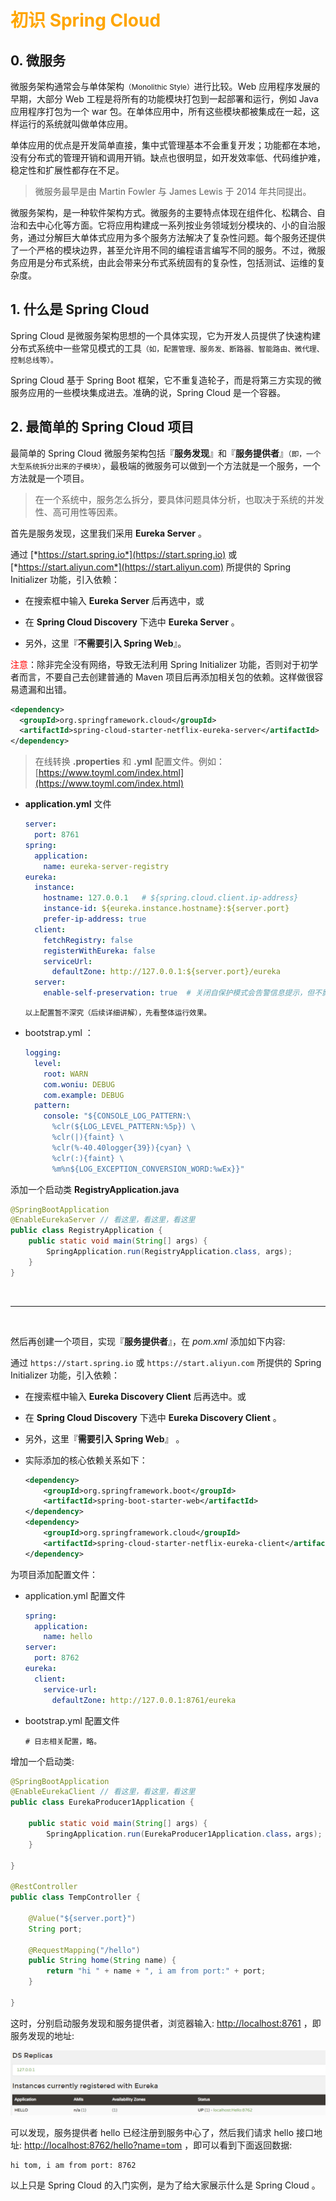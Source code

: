 # <font color="orange">初识 Spring Cloud</font>

## 0. 微服务

微服务架构通常会与单体架构<small>（Monolithic Style）</small>进行比较。Web 应用程序发展的早期，大部分 Web 工程是将所有的功能模块打包到一起部署和运行，例如 Java 应用程序打包为一个 war 包。在单体应用中，所有这些模块都被集成在一起，这样运行的系统就叫做单体应用。

单体应用的优点是开发简单直接，集中式管理基本不会重复开发；功能都在本地，没有分布式的管理开销和调用开销。缺点也很明显，如开发效率低、代码维护难，稳定性和扩展性都存在不足。

> 微服务最早是由 Martin Fowler 与 James Lewis 于 2014 年共同提出。

微服务架构，是一种软件架构方式。微服务的主要特点体现在组件化、松耦合、自治和去中心化等方面。它将应用构建成一系列按业务领域划分模块的、小的自治服务，通过分解巨大单体式应用为多个服务方法解决了复杂性问题。每个服务还提供了一个严格的模块边界，甚至允许用不同的编程语言编写不同的服务。不过，微服务应用是分布式系统，由此会带来分布式系统固有的复杂性，包括测试、运维的复杂度。

## 1. 什么是 Spring Cloud

Spring Cloud 是微服务架构思想的一个具体实现，它为开发人员提供了快速构建分布式系统中一些常见模式的工具<small>（如，配置管理、服务发、断路器、智能路由、微代理、控制总线等）。</small>

Spring Cloud 基于 Spring Boot 框架，它不重复造轮子，而是将第三方实现的微服务应用的一些模块集成进去。准确的说，Spring Cloud 是一个容器。

## 2. 最简单的 Spring Cloud 项目

最简单的 Spring Cloud 微服务架构包括『**服务发现**』和『**服务提供者**』<small>（即，一个大型系统拆分出来的子模块）</small>，最极端的微服务可以做到一个方法就是一个服务，一个方法就是一个项目。

> 在一个系统中，服务怎么拆分，要具体问题具体分析，也取决于系统的并发性、高可用性等因素。

首先是服务发现，这里我们采用 **Eureka Server** 。

通过 [*https://start.spring.io*](https://start.spring.io) 或 [*https://start.aliyun.com*](https://start.aliyun.com) 所提供的 Spring Initializer 功能，引入依赖：

- 在搜索框中输入 **Eureka Server** 后再选中，或

- 在 **Spring Cloud Discovery** 下选中 **Eureka Server** 。

- 另外，这里『**不需要引入 Spring Web**』。

<font color="red">注意</font>：除非完全没有网络，导致无法利用 Spring Initializer 功能，否则对于初学者而言，不要自己去创建普通的 Maven 项目后再添加相关包的依赖。这样做很容易遗漏和出错。

```xml
<dependency>
  <groupId>org.springframework.cloud</groupId>
  <artifactId>spring-cloud-starter-netflix-eureka-server</artifactId>
</dependency>
```

> 在线转换 **.properties** 和 **.yml** 配置文件。例如：[https://www.toyml.com/index.html](https://www.toyml.com/index.html)


- **application.yml** 文件

  ```yml
  server:
    port: 8761
  spring:
    application:
      name: eureka-server-registry
  eureka:
    instance:
      hostname: 127.0.0.1   # ${spring.cloud.client.ip-address}
      instance-id: ${eureka.instance.hostname}:${server.port}
      prefer-ip-address: true
    client:
      fetchRegistry: false
      registerWithEureka: false
      serviceUrl:
        defaultZone: http://127.0.0.1:${server.port}/eureka
    server:
      enable-self-preservation: true  # 关闭自保护模式会告警信息提示，但不影响运行。
  ```

  <small>以上配置暂不深究（后续详细讲解），先看整体运行效果。</small>

- bootstrap.yml ：

  ```yml
  logging:
    level:
      root: WARN
      com.woniu: DEBUG
      com.example: DEBUG
    pattern:
      console: "${CONSOLE_LOG_PATTERN:\
        %clr(${LOG_LEVEL_PATTERN:%5p}) \
        %clr(|){faint} \
        %clr(%-40.40logger{39}){cyan} \
        %clr(:){faint} \
        %m%n${LOG_EXCEPTION_CONVERSION_WORD:%wEx}}"
  ```


添加一个启动类 **RegistryApplication.java**

```java
@SpringBootApplication
@EnableEurekaServer // 看这里，看这里，看这里
public class RegistryApplication {
    public static void main(String[] args) {
        SpringApplication.run(RegistryApplication.class, args);
    }
}
```

<br>

---

<br>

然后再创建一个项目，实现『**服务提供者**』，在 *pom.xml* 添加如下内容:

通过 `https://start.spring.io` 或 `https://start.aliyun.com` 所提供的 Spring Initializer 功能，引入依赖：

- 在搜索框中输入 **Eureka Discovery Client** 后再选中。或

- 在 **Spring Cloud Discovery** 下选中 **Eureka Discovery Client** 。

- 另外，这里『**需要引入 Spring Web**』 。

- 实际添加的核心依赖关系如下：

  ```xml
  <dependency>
      <groupId>org.springframework.boot</groupId>
      <artifactId>spring-boot-starter-web</artifactId>
  </dependency>
  <dependency>
      <groupId>org.springframework.cloud</groupId>
      <artifactId>spring-cloud-starter-netflix-eureka-client</artifactId>
  </dependency>
  ```

为项目添加配置文件：

- application.yml 配置文件

  ```yml
  spring:
    application:
      name: hello
  server:
    port: 8762
  eureka:
    client:
      service-url:
        defaultZone: http://127.0.0.1:8761/eureka
  ```

- bootstrap.yml 配置文件

  ```
  # 日志相关配置，略。
  ```

增加一个启动类:

```java
@SpringBootApplication
@EnableEurekaClient // 看这里，看这里，看这里
public class EurekaProducer1Application {

    public static void main(String[] args) {
        SpringApplication.run(EurekaProducer1Application.class，args);
    }

}

@RestController
public class TempController {

    @Value("${server.port}")
    String port;

    @RequestMapping("/hello")
    public String home(String name) {
        return "hi " + name + ", i am from port:" + port;
    }

}
```

这时，分别启动服务发现和服务提供者，浏览器输入: [http://localhost:8761](http://localhost:8761) ，即服务发现的地址:

![eureka-producer-1](./img/eureka-producer-1.png)

可以发现，服务提供者 hello 已经注册到服务中心了，然后我们请求 hello 接口地址: [http://localhost:8762/hello?name=tom](http://localhost:8762/hello?name=tom) ，即可以看到下面返回数据:

```
hi tom, i am from port: 8762 
```

以上只是 Spring Cloud 的入门实例，是为了给大家展示什么是 Spring Cloud 。

